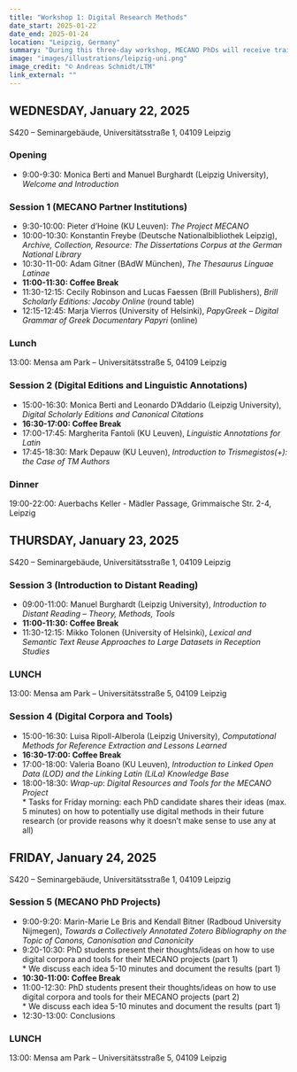 ```yaml
---
title: "Workshop 1: Digital Research Methods"
date_start: 2025-01-22
date_end: 2025-01-24
location: "Leipzig, Germany"
summary: "During this three-day workshop, MECANO PhDs will receive training in DH tools and reflect on digital methods they will need to use for their research."
image: "images/illustrations/leipzig-uni.png"
image_credit: "© Andreas Schmidt/LTM"
link_external: ""
---
```


## **WEDNESDAY, January 22, 2025**

S420 – Seminargebäude, Universitätsstraße 1, 04109 Leipzig

### **Opening**

* 9:00-9:30: Monica Berti and Manuel Burghardt (Leipzig University), *Welcome and Introduction*

### **Session 1 (MECANO Partner Institutions)**

* 9:30-10:00: Pieter d’Hoine (KU Leuven): *The Project MECANO*  
* 10:00-10:30: Konstantin Freybe (Deutsche Nationalbibliothek Leipzig), *Archive, Collection, Resource: The Dissertations Corpus at the German National Library*   
* 10:30-11-00: Adam Gitner (BAdW München), *The Thesaurus Linguae Latinae*  
* **11:00-11:30: Coffee Break**  
* 11:30-12:15: Cecily Robinson and Lucas Faessen (Brill Publishers), *Brill Scholarly Editions: Jacoby Online* (round table)  
* 12:15-12:45: Marja Vierros (University of Helsinki), *PapyGreek – Digital Grammar of Greek Documentary Papyri* (online)

### **Lunch**

13:00: Mensa am Park – Universitätsstraße 5, 04109 Leipzig

### **Session 2 (Digital Editions and Linguistic Annotations)**

* 15:00-16:30: Monica Berti and Leonardo D’Addario (Leipzig University), *Digital Scholarly Editions and Canonical Citations*  
* **16:30-17:00: Coffee Break**  
* 17:00-17:45: Margherita Fantoli (KU Leuven), *Linguistic Annotations for Latin*  
* 17:45-18:30: Mark Depauw (KU Leuven), *Introduction to Trismegistos(+): the Case of TM Authors*

### **Dinner**

19:00-22:00: Auerbachs Keller \- Mädler Passage, Grimmaische Str. 2-4, Leipzig

## 

## **THURSDAY, January 23, 2025**

S420 – Seminargebäude, Universitätsstraße 1, 04109 Leipzig

### **Session 3 (Introduction to Distant Reading)**

* 09:00-11:00: Manuel Burghardt (Leipzig University), *Introduction to Distant Reading – Theory, Methods, Tools*  
* **11:00-11:30: Coffee Break**  
* 11:30-12:15: Mikko Tolonen (University of Helsinki), *Lexical and Semantic Text Reuse Approaches to Large Datasets in Reception Studies*

### **LUNCH**

13:00: Mensa am Park – Universitätsstraße 5, 04109 Leipzig

### **Session 4 (Digital Corpora and Tools)**

* 15:00-16:30: Luisa Ripoll-Alberola (Leipzig University), *Computational Methods for Reference Extraction and Lessons Learned*  
* **16:30-17:00: Coffee Break**  
* 17:00-18:00: Valeria Boano (KU Leuven), *Introduction to Linked Open Data (LOD) and the Linking Latin (LiLa) Knowledge Base*  
* 18:00-18:30: *Wrap-up*: *Digital Resources and Tools for the MECANO Project*  
  \* Tasks for Friday morning: each PhD candidate shares their ideas (max. 5 minutes) on how to potentially use digital methods in their future research (or provide reasons why it doesn’t make sense to use any at all)


## **FRIDAY, January 24, 2025**

S420 – Seminargebäude, Universitätsstraße 1, 04109 Leipzig

### **Session 5 (MECANO PhD Projects)**

* 9:00-9:20: Marin-Marie Le Bris and Kendall Bitner (Radboud University Nijmegen), *Towards a Collectively Annotated Zotero Bibliography on the Topic of Canons, Canonisation and Canonicity*  
* 9:20-10:30: PhD students present their thoughts/ideas on how to use digital corpora and tools for their MECANO projects (part 1\)  
  \* We discuss each idea 5-10 minutes and document the results (part 1\)  
* **10:30-11:00: Coffee Break**  
* 11:00-12:30: PhD students present their thoughts/ideas on how to use digital corpora and tools for their MECANO projects (part 2\)  
  \* We discuss each idea 5-10 minutes and document the results (part 1\)  
* 12:30-13:00: Conclusions

### **LUNCH**

13:00: Mensa am Park – Universitätsstraße 5, 04109 Leipzig
